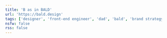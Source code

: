 ```yaml
---
title: 'B as in BALD'
url: 'https://bald.design'
tags: ['designer', 'front-end engineer', 'dad', 'bald', 'brand strategy']
nsfw: false
rss: false
---
```

